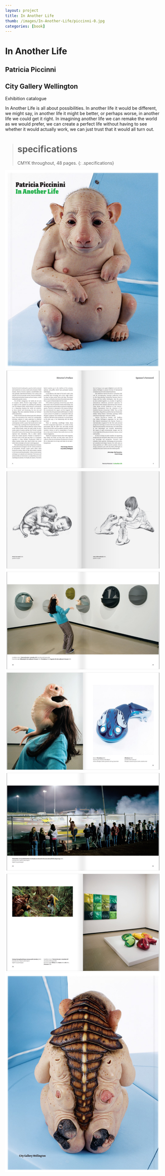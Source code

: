 ```yaml
---
layout: project
title: In Another Life 
thumb: /images/In-Another-Life/piccinni-0.jpg
categories: [book]
---
```


# In Another Life

## Patricia Piccinni
## City Gallery Wellington

Exhibition catalogue

In Another Life is all about possibilities. In another life it would be different, we might say, in another life it might be better, or perhaps worse, in another life we could get it right. In imagining another life we can remake the world as we would prefer, we can create a perfect life without having to see whether it would actually work, we can just trust that it would all turn out.

> # specifications
> CMYK throughout, 48 pages. 
{: .specifications}

![](/images/In-Another-Life/piccinni-1.jpg)
![](/images/In-Another-Life/piccinni-2.jpg)
![](/images/In-Another-Life/piccinni-3.jpg)
![](/images/In-Another-Life/piccinni-4.jpg)
![](/images/In-Another-Life/piccinni-5.jpg)
![](/images/In-Another-Life/piccinni-6.jpg)
![](/images/In-Another-Life/piccinni-7.jpg)
![](/images/In-Another-Life/piccinni-8.jpg)